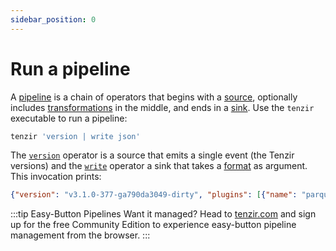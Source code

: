 ```yaml
---
sidebar_position: 0
---
```


# Run a pipeline

A [pipeline](../language/pipelines.md) is a chain of operators that begins with
a [source](../operators/sources/README.md), optionally includes
[transformations](../operators/sinks/README.md) in the middle, and ends in a
[sink](../operators/sinks/README.md). Use the `tenzir` executable to run a
pipeline:

```bash
tenzir 'version | write json'
```

The [`version`](../operators/sources/version.md) operator is a source that emits
a single event (the Tenzir versions) and the
[`write`](../operators/sinks/write.md) operator a sink that takes a
[format](../formats.md) as argument. This invocation prints:

```json
{"version": "v3.1.0-377-ga790da3049-dirty", "plugins": [{"name": "parquet", "version": "bundled"}, {"name": "pcap", "version": "bundled"}, {"name": "sigma", "version": "bundled"}, {"name": "web", "version": "bundled"}]}
```

:::tip Easy-Button Pipelines
Want it managed? Head to [tenzir.com](https://tenzir.com) and sign up for the
free Community Edition to experience easy-button pipeline management from the
browser.
:::
